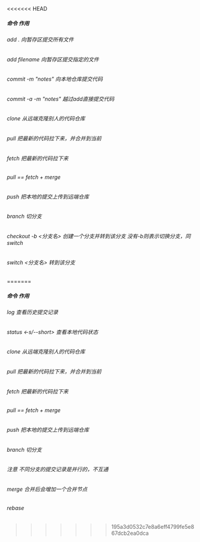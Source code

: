 <<<<<<< HEAD
##### 命令                         作用
###### add .                 向暂存区提交所有文件
###### add filename          向暂存区提交指定的文件
###### commit -m "notes"     向本地仓库提交代码
###### commit -a -m "notes"  越过add直接提交代码
###### clone                 从远端克隆别人的代码仓库
###### pull                  把最新的代码拉下来，并合并到当前
###### fetch                 把最新的代码拉下来
###### pull == fetch + merge
###### push                  把本地的提交上传到远端仓库
###### branch                切分支
###### checkout -b <分支名>  创建一个分支并转到该分支  没有-b则表示切换分支，同switch
###### switch <分支名>       转到该分支
=======
##### 命令     作用
###### log     查看历史提交记录
###### status <-s/--short>  查看本地代码状态
###### clone   从远端克隆别人的代码仓库
###### pull    把最新的代码拉下来，并合并到当前
###### fetch   把最新的代码拉下来
###### pull == fetch + merge
###### push    把本地的提交上传到远端仓库
###### branch  切分支
###### 注意    不同分支的提交记录是并行的，不互通
###### merge   合并后会增加一个合并节点
###### rebase  
>>>>>>> 195a3d0532c7e8a6eff4799fe5e867dcb2ea0dca
